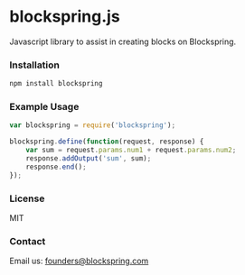 # blockspring.js

Javascript library to assist in creating blocks on Blockspring.

### Installation

```bash
npm install blockspring
```

### Example Usage

```javascript
var blockspring = require('blockspring');

blockspring.define(function(request, response) {
    var sum = request.params.num1 + request.params.num2;
    response.addOutput('sum', sum);
    response.end();
});
```

### License

MIT

### Contact

Email us: founders@blockspring.com
